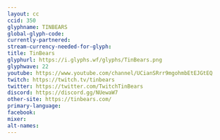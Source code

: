 ```yaml
---
layout: cc
ccid: 350
glyphname: TINBEARS
global-glyph-code: 
currently-partnered: 
stream-currency-needed-for-glyph: 
title: TinBears
glyphurl: https://i.glyphs.wf/glyphs/TinBears.png
glyphwave: 22
youtube: https://www.youtube.com/channel/UCianSRrr9mgohmbEtEJGtEQ
twitch: https://twitch.tv/tinbears
twitter: https://twitter.com/TwitchTinBears
discord: https://discord.gg/NUewaW7
other-site: https://tinbears.com/
primary-language: 
facebook: 
mixer: 
alt-names: 
---
```


